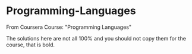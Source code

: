 # Programming-Languages
From Coursera Course: "Programming Languages"

The solutions here are not all 100% and you should not copy them for the course, that is bold.
